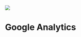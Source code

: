 <div align="center">
  <img src="">
</div>
<br>
<img src="https://img.shields.io/static/v1?label=firebase&message=&color=yellow&style=for-the-badge&logo=Firebase"/>

<h1>Google Analytics</h1>
